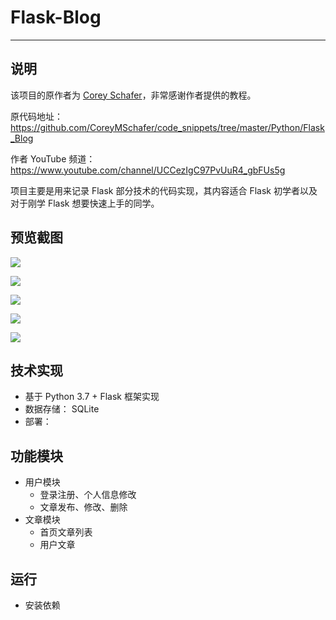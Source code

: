 # Flask-Blog

------

## 说明

该项目的原作者为 [Corey Schafer](https://coreyms.com/)，非常感谢作者提供的教程。

原代码地址：https://github.com/CoreyMSchafer/code_snippets/tree/master/Python/Flask_Blog

作者 YouTube 频道：https://www.youtube.com/channel/UCCezIgC97PvUuR4_gbFUs5g

项目主要是用来记录 Flask 部分技术的代码实现，其内容适合 Flask 初学者以及对于刚学 Flask 想要快速上手的同学。

## 预览截图

![](https://github.com/YDongY/code_snippets/blob/master/images/home-page.png)

![](https://github.com/YDongY/code_snippets/blob/master/images/post-page.png)

![](https://github.com/YDongY/code_snippets/blob/master/images/login-page.png)

![](https://github.com/YDongY/code_snippets/blob/master/images/register-page.png)

![](https://github.com/YDongY/code_snippets/blob/master/images/account-page.png)


## 技术实现

- 基于 Python 3.7 + Flask 框架实现
- 数据存储： SQLite
- 部署：

## 功能模块

- 用户模块
  - 登录注册、个人信息修改
  - 文章发布、修改、删除
- 文章模块
  - 首页文章列表
  - 用户文章

## 运行

- 安装依赖
